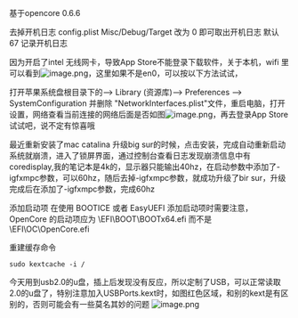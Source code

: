 基于opencore 0.6.6

去掉开机日志
config.plist
Misc/Debug/Target 改为 0 即可取出开机日志
默认 67 记录开机日志

因为开启了intel 无线网卡，导致App Store不能登录下载软件，关于本机，wifi 里可以看到![image.png](https://upload-images.jianshu.io/upload_images/167849-486cf7f8d599909f.png?imageMogr2/auto-orient/strip%7CimageView2/2/w/1240)，这里如果不是en0，可以按以下方法试试，

打开苹果系统盘根目录下的--> Library (资源库)--> Preferences --> SystemConfiguration 并删除 "NetworkInterfaces.plist"文件，重启电脑，打开设置，网络查看当前连接的网络后面是否如图![image.png](https://upload-images.jianshu.io/upload_images/167849-be2997b5aacccbba.png?imageMogr2/auto-orient/strip%7CimageView2/2/w/1240)，再去登录App Store试试吧，说不定有惊喜哦


最近重新安装了mac catalina 升级big sur的时候，点击安装，完成自动重新启动系统就崩溃，进入了锁屏界面，通过控制台查看日志发现崩溃信息中有coredisplay,我的笔记本是4k的，显示器只能输出40hz，在启动参数中添加了-igfxmpc参数，可以60hz，随后去掉-igfxmpc参数，就成功升级了bir sur，升级完成后在添加了-igfxmpc参数，完成60hz

添加启动项
在使用 BOOTICE 或者 EasyUEFI 添加启动项时需要注意，OpenCore 的启动项应为 \EFI\BOOT\BOOTx64.efi 而不是 \EFI\OC\OpenCore.efi

重建缓存命令
```
sudo kextcache -i /
```
今天用到usb2.0的u盘，插上后发现没有反应，所以定制了USB，可以正常读取2.0的u盘了，特别注意加入USBPorts.kext时，如图红色区域，和别的kext是有区别的，否则可能会有一些莫名其妙的问题
![image.png](https://upload-images.jianshu.io/upload_images/167849-3f05cdd76acaaed7.png?imageMogr2/auto-orient/strip%7CimageView2/2/w/1240)






